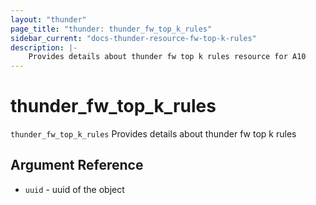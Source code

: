 ```yaml
---
layout: "thunder"
page_title: "thunder: thunder_fw_top_k_rules"
sidebar_current: "docs-thunder-resource-fw-top-k-rules"
description: |-
	Provides details about thunder fw top k rules resource for A10
---
```


# thunder\_fw\_top\_k\_rules

`thunder_fw_top_k_rules` Provides details about thunder fw top k rules

## Argument Reference

* `uuid` - uuid of the object

